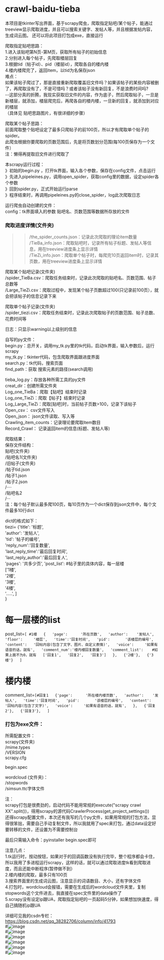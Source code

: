 # crawl-baidu-tieba
本项目是tkinter写出界面，基于scrapy爬虫，爬取指定贴吧/某个帖子，能通过treeview显示爬取进度，并且可以搜索关键字、发帖人等，并且根据发帖内容，生成词云图。 还可以将此项目打包成exe，直接运行

  
爬取指定贴吧思路：  
1.进入该贴吧第N页-第M页，获取所有帖子的初始信息  
2.分别进入每个帖子，先爬取楼层回复  
3.根据tid（帖子id）、pid（楼层id），爬取各自的楼内楼  
4.楼内楼爬完了，返回item，以tid为名保存json  
难点：  
如果该帖子爬过了，那是直接重新爬取覆盖旧文件吗？如果该帖子的某些内容被删了，再爬取没有了，不是可惜吗？或者该帖子没有新回复，不是浪费时间吗?  
--这部分真的折腾，我现实获取旧文件的内容，作为底子，然后爬取帖子，一旦是新楼层，就添加，楼层爬完后，再爬各自的楼内楼，一旦新的回复，就添加到对应的楼层  
（具体见 贴吧思路图片，有很详细的步骤）  
  
爬取某个帖子思路：  
前面爬取整个贴吧设定了最多只爬帖子的前100页，所以才有爬取单个帖子的spider。  
此爬虫根据你要爬取的页数范围后，先是将页数划分范围(每100页保存为一个文件）  
注：懒得再提取旧文件进行爬取了  
  
  
本scrapy运行过程：  
》初始的begin.py   ，打开tk界面，输入各个参数，保存在config文件，点击运行  
》先进入pipeleines.py，调用open_spider，获取config里的数据，设定spider各个参数  
》回到spider.py，正式开始运行parse  
》程序结束时，再调用pipeleines.py的close_spider，log此次爬取日志  
  
  
  
  
运行爬虫自动创建的文件：  
config：tk界面填入的参数 贴吧名、页数范围等数据所存放的文件  
  
### 爬取进度详情(文件夹) 
>>/the_spider_counts.json：记录此次爬取的理论item数量  
>>/TieBa_info.json：爬取贴吧时，记录所有帖子标题、发帖人等信息，用在treeview进度条上显示详情  
>>/TieZi_info.json：爬取单个帖子时，每爬完10页返回item时，记录其页数，用在treeview进度条上显示详情  
  
  
爬取某个贴吧记录(文件夹)  
	/spider_TieBa.csv：爬取任务结束时，记录此次爬取的贴吧名、页数范围、帖子总数等  
	/Large_TieZi.csv：爬取过程中，发现某个帖子页数超过100(只记录前100页），就会把该帖子的信息记录下来  
  
  
爬取单个帖子记录(文件夹)  
	/spider_tiezi.csv：爬取任务结束时，记录此次爬取帖子的页数范围、帖子总数、花费时间等  
  
日志：只显示warning以上级别的信息  
  
  
自写的py文件：  
begin.py：总开关，调用my_tk.py里的tk代码，启动tk界面，输入参数后，运行scrapy  
my_tk.py：tkinter代码，包含爬取界面跟进度界面  
search.py：tk代码，搜索页面  
find_path：获取 搜索元素的路径(search调用)  
  
tieba_log.py：存放各种所需工具的py文件  
	    creat_dir：创建所需文件夹  
    	Log_one_TieBa：爬取【贴吧】结束时记录  
    	Log_one_TieZi：爬取【帖子】结束时记录  
    	Log_Large_TieZi：爬取[贴吧]时，当前帖子页数>100，记录下该帖子  
	    Open_csv：      csv文件写入  
    	Open_json：     json文件读取、写入等  
    	Crawling_item_counts：记录理论要爬取item数目  
    	Record_Crawl：        记录返回item的信息(标题、发帖人等)  
  
  
爬取结果：  
保存文件结构：  
贴吧(文件夹)  
	/贴吧名1(文件夹)  
		/旧帖子(文件夹)  
			/帖子tid.json  
		/帖子1.json  
		/帖子2.json  
		/····  
	/贴吧名2  
	/···  
注：每个帖子默认最多爬100页，每10页作为一个dict保存到json文件中，每个文件最多10行dict  
  
dict的格式如下：  
    tiezi= {'title':    '标题',  
	'author':   '发帖人',  
	'tid':      '帖子的编号',  
	'reply_num':'回复数量',  
	'last_reply_time':'最后回复时间',  
	'last_reply_author':'最后回复人',  
	'pages':          '共多少页', 
	'post_list': #帖子里的具体内容，每一层楼  
    ['1楼',  
    '2楼',  
   '3楼',  
   '4楼',  
   '.....',
    ]  
    }  
  
# 每一层楼的list  
post_list=```[ #1楼  
                {  
                 'page':      '所在页数',  
                 'author':    '发帖人',  
                 'floor':     '楼层',  
                 'time':'回复时间',  
                 'pid':       '该楼层的编号',  
                 'content':   '回帖内容(包含了文字、图片、自定义表情)',  
                 'voice':     '如果有语音的话，就有',  
                 'comment_num':'楼内楼回复数量',  
                 'comment_list':    #如果上面不为0，就有  
                               ['回复1',  
                                '回复2',  
                                '回复3']  
                 },  
                 {'2楼'},  
                 {'3楼'}  
                ] ```
# 楼内楼  
comment_list=```[#回复1  
         {'page':      '所在楼内楼页数',  
          'author':    '发帖人',  
          'time':'回复时间',  
          'pid':       '该楼层的编号',  
          'content':   '回帖内容(包含了文字)',  
          'voice':     '如果有语音的话，就有',  
          },  
          {'回复2'},  
          {'回复3'},  
	  ]  ```
  
  
### 打包为exe文件：  
  
所需配置文件：    
scrapy(文件夹)  
	/mime.types  
	/VERSION  
scrapy.cfg  
  
begin.spec   
  
wordcloud  (文件夹)：  
	/stopwords  
	/simsun.ttc字体文件  
  
  
注：  
scrapy打包是很费劲的，启动代码不能用常规的execute("scrapy crawl XX".split())，得用scrapy的源代码CrawlerProcess(get_project_settings())  
还得scrapy配置文件，本次还有我写的几个py文件，如果用常规的打包方法，显得很笨拙，需要自己手动复制文件，所以我就用了spec来打包，通过data设定好要转移的文件，还设置为不需要控制台  
  
最后只需输入命令：pyinstaller begin.spec即可  
  
  
注意几点：  
1.tk运行时，按动按钮，如果对于的回调函数没有执行完毕，整个程序都会卡住，所以我用了多进程运行scrapy，这样的话，就可以通过爬取进度tk看到爬取进度，而且还能中断程序(暂停做不到）  
2.楼内楼的爬取，最多只有100页  
3.搜索界面里的生成词云图，注意显示的词语数目、大小，还有字体文件  
4.打包时，wordcloud会报错，需要在生成后的wordcloud文件夹里，复制stopwords这个文件进去，我直接在spec文件里的data操作了  
5.scrapy没有设定ip跟UA，爬取指定贴吧的一页起码5分钟，如果想加快速度，得自己搞随机ip跟UA


详细可见我的csdn专栏：https://blog.csdn.net/qq_38282706/column/info/41793  
#![image](https://github.com/zhishiluguoliu6/crawl-baidu-tieba/blob/master/%E5%9B%BE%E7%89%87/%E5%BC%80%E5%A7%8B.jpg)  
#![image](https://github.com/zhishiluguoliu6/crawl-baidu-tieba/blob/master/%E5%9B%BE%E7%89%87/%E8%B4%B4%E5%90%A7%E7%95%8C%E9%9D%A2.jpg)  
#![image](https://github.com/zhishiluguoliu6/crawl-baidu-tieba/blob/master/%E5%9B%BE%E7%89%87/%E5%B8%96%E5%AD%90%E7%95%8C%E9%9D%A2.jpg)  
#![image](https://github.com/zhishiluguoliu6/crawl-baidu-tieba/blob/master/%E5%9B%BE%E7%89%87/%E7%88%AC%E5%8F%96%E8%BF%9B%E5%BA%A6.jpg)  
#![image](https://github.com/zhishiluguoliu6/crawl-baidu-tieba/blob/master/%E5%9B%BE%E7%89%87/%E6%90%9C%E7%B4%A2.jpg)  
#![image](https://github.com/zhishiluguoliu6/crawl-baidu-tieba/blob/master/%E5%9B%BE%E7%89%87/%E7%94%9F%E6%88%90%E8%AF%8D%E4%BA%91%E5%9B%BE.jpg)



